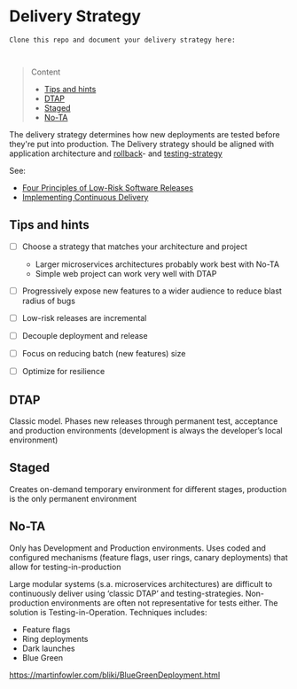 # Delivery Strategy

```
Clone this repo and document your delivery strategy here:



```
> Content
> - [Tips and hints](#tips-and-hints)
> - [DTAP](#dtap)
> - [Staged](#staged)
> - [No-TA](#no-ta)

The delivery strategy determines how new deployments are tested before they're put into production. 
The Delivery strategy should be aligned with application architecture and [rollback](rollback-strategy)- and [testing-strategy](acceptance-testing-strategy.md)

See: 
- [Four Principles of Low-Risk Software Releases](https://www.informit.com/articles/article.aspx?p=1833567)
- [Implementing Continuous Delivery](https://continuousdelivery.com/implementing/)

## Tips and hints

- [ ] Choose a strategy that matches your architecture and project
  - Larger microservices architectures probably work best with No-TA
  -  Simple web project can work very well with DTAP


- [ ] Progressively expose new features to a wider audience to reduce blast radius of bugs


- [ ] Low-risk releases are incremental


- [ ] Decouple deployment and release


- [ ] Focus on reducing batch (new features) size


- [ ] Optimize for resilience


## DTAP

Classic model. Phases new releases through permanent test, acceptance and production environments (development is always the developer’s local environment)

## Staged

Creates on-demand temporary environment for different stages, production is the only permanent environment

## No-TA

Only has Development and Production environments. Uses coded and configured mechanisms (feature flags, user rings, canary deployments) that allow for testing-in-production

Large modular systems (s.a. microservices architectures) are difficult to continuously deliver using ‘classic DTAP’ and testing-strategies. 
Non-production environments are often not representative for tests either. The solution is Testing-in-Operation. Techniques includes:
- Feature flags
- Ring deployments
- Dark launches
- Blue Green  


https://martinfowler.com/bliki/BlueGreenDeployment.html



